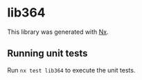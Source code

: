 # lib364

This library was generated with [Nx](https://nx.dev).

## Running unit tests

Run `nx test lib364` to execute the unit tests.
